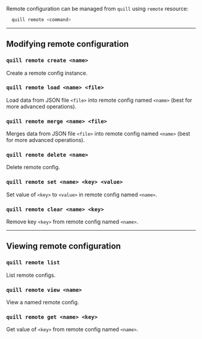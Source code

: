 Remote configuration can be managed from `quill` using `remote` resource:

``` bash
  quill remote <command>
```

<hr>

## Modifying remote configuration

### `quill remote create <name>`
Create a remote config instance.

### `quill remote load <name> <file>`
Load data from JSON file `<file>` into remote config named `<name>` (best for
more advanced operations).

### `quill remote merge <name> <file>`
Merges data from JSON file `<file>` into remote config named `<name>` (best for
more advanced operations).

### `quill remote delete <name>`
Delete remote config.

### `quill remote set <name> <key> <value>`
Set value of `<key>` to `<value>` in remote config named `<name>`.

### `quill remote clear <name> <key>`
Remove key `<key>` from remote config named `<name>`.

<hr>

## Viewing remote configuration

### `quill remote list`
List remote configs.

### `quill remote view <name>`
View a named remote config.

### `quill remote get <name> <key>`
Get value of `<key>` from remote config named `<name>`.

[meta:title]: <> (remote: Remote Configuration)